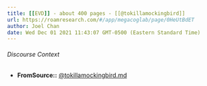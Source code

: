 ```yaml
---
title: [[EVD]] - about 400 pages - [[@tokillamockingbird]]
url: https://roamresearch.com/#/app/megacoglab/page/0HeUtBdET
author: Joel Chan
date: Wed Dec 01 2021 11:43:07 GMT-0500 (Eastern Standard Time)
---
```




###### Discourse Context

- **FromSource::** [@tokillamockingbird.md](@tokillamockingbird.md)
